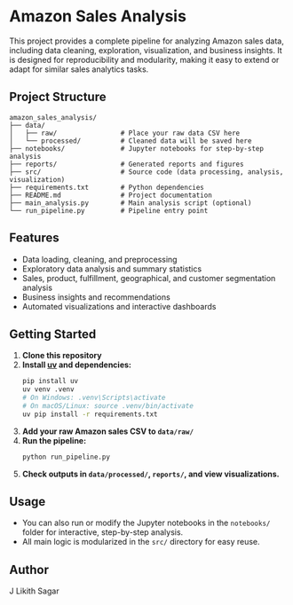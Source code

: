 # Amazon Sales Analysis

This project provides a complete pipeline for analyzing Amazon sales data, including data cleaning, exploration, visualization, and business insights. It is designed for reproducibility and modularity, making it easy to extend or adapt for similar sales analytics tasks.

## Project Structure
```
amazon_sales_analysis/
├── data/
│   ├── raw/                # Place your raw data CSV here
│   └── processed/          # Cleaned data will be saved here
├── notebooks/              # Jupyter notebooks for step-by-step analysis
├── reports/                # Generated reports and figures
├── src/                    # Source code (data processing, analysis, visualization)
├── requirements.txt        # Python dependencies
├── README.md               # Project documentation
├── main_analysis.py        # Main analysis script (optional)
└── run_pipeline.py         # Pipeline entry point
```

## Features
- Data loading, cleaning, and preprocessing
- Exploratory data analysis and summary statistics
- Sales, product, fulfillment, geographical, and customer segmentation analysis
- Business insights and recommendations
- Automated visualizations and interactive dashboards

## Getting Started
1. **Clone this repository**
2. **Install [uv](https://github.com/astral-sh/uv) and dependencies:**
   ```bash
   pip install uv
   uv venv .venv
   # On Windows: .venv\Scripts\activate
   # On macOS/Linux: source .venv/bin/activate
   uv pip install -r requirements.txt
   ```
3. **Add your raw Amazon sales CSV to `data/raw/`**
4. **Run the pipeline:**
   ```bash
   python run_pipeline.py
   ```
5. **Check outputs in `data/processed/`, `reports/`, and view visualizations.**

## Usage
- You can also run or modify the Jupyter notebooks in the `notebooks/` folder for interactive, step-by-step analysis.
- All main logic is modularized in the `src/` directory for easy reuse.

## Author
J Likith Sagar